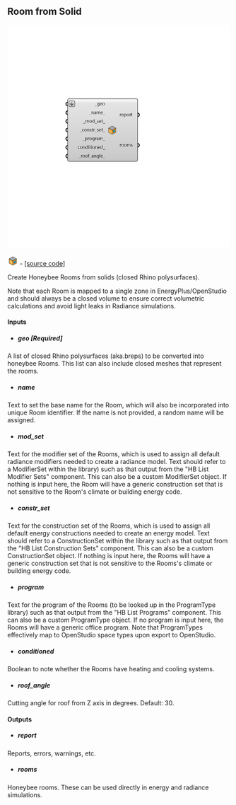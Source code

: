 ## Room from Solid

![](../../images/components/Room_from_Solid.png)

![](../../images/icons/Room_from_Solid.png) - [[source code]](https://github.com/ladybug-tools/honeybee-grasshopper-core/blob/master/ladybug_grasshopper/src//HB%20Room%20from%20Solid.py)


Create Honeybee Rooms from solids (closed Rhino polysurfaces). 

Note that each Room is mapped to a single zone in EnergyPlus/OpenStudio and should always be a closed volume to ensure correct volumetric calculations and avoid light leaks in Radiance simulations. 



#### Inputs
* ##### geo [Required]
A list of closed Rhino polysurfaces (aka.breps) to be converted into honeybee Rooms. This list can also include closed meshes that represent the rooms. 
* ##### name 
Text to set the base name for the Room, which will also be incorporated into unique Room identifier. If the name is not provided, a random name will be assigned. 
* ##### mod_set 
Text for the modifier set of the Rooms, which is used to assign all default radiance modifiers needed to create a radiance model. Text should refer to a ModifierSet within the library) such as that output from the "HB List Modifier Sets" component. This can also be a custom ModifierSet object. If nothing is input here, the Room will have a generic construction set that is not sensitive to the Room's climate or building energy code. 
* ##### constr_set 
Text for the construction set of the Rooms, which is used to assign all default energy constructions needed to create an energy model. Text should refer to a ConstructionSet within the library such as that output from the "HB List Construction Sets" component. This can also be a custom ConstructionSet object. If nothing is input here, the Rooms will have a generic construction set that is not sensitive to the Rooms's climate or building energy code. 
* ##### program 
Text for the program of the Rooms (to be looked up in the ProgramType library) such as that output from the "HB List Programs" component. This can also be a custom ProgramType object. If no program is input here, the Rooms will have a generic office program. Note that ProgramTypes effectively map to OpenStudio space types upon export to OpenStudio. 
* ##### conditioned 
Boolean to note whether the Rooms have heating and cooling systems. 
* ##### roof_angle 
Cutting angle for roof from Z axis in degrees. Default: 30. 

#### Outputs
* ##### report
Reports, errors, warnings, etc. 
* ##### rooms
Honeybee rooms. These can be used directly in energy and radiance simulations. 